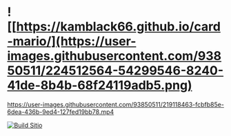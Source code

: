 # ![[https://kamblack66.github.io/card-mario/](https://user-images.githubusercontent.com/93850511/224512564-54299546-8240-41de-8b4b-68f24119adb5.png)


https://user-images.githubusercontent.com/93850511/219118463-fcbfb85e-6dea-436b-9ed4-127fed19bb78.mp4

[![Build Sitio](https://res.cloudinary.com/diqy9grnq/image/upload/v1678567833/logos/mario_yhuahs.png)](https://kamblack66.github.io/card-mario/)
